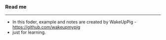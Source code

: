 ### Read me

* * *

-   In this foder, example and notes are created by WakeUpPig - <https://github.com/wakeupmypig>
-   just for learning.
